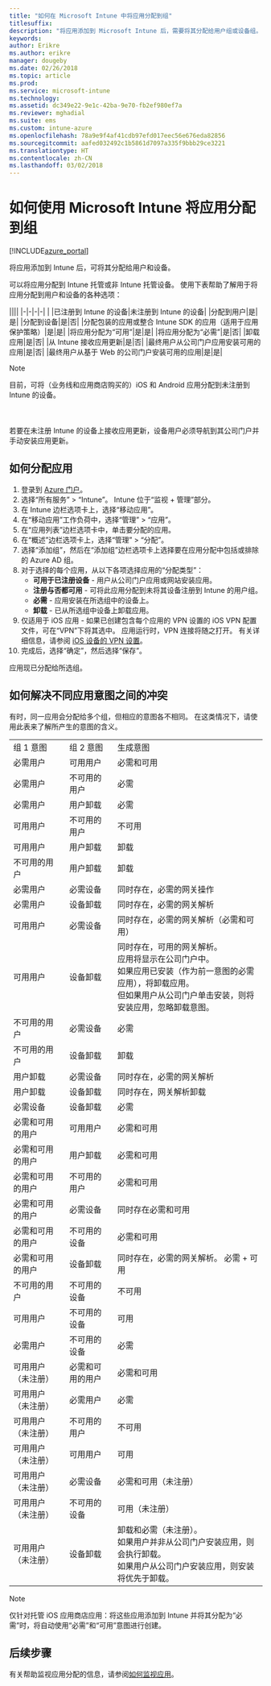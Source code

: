 ```yaml
---
title: "如何在 Microsoft Intune 中将应用分配到组"
titlesuffix: 
description: "将应用添加到 Microsoft Intune 后，需要将其分配给用户组或设备组。"
keywords: 
author: Erikre
ms.author: erikre
manager: dougeby
ms.date: 02/26/2018
ms.topic: article
ms.prod: 
ms.service: microsoft-intune
ms.technology: 
ms.assetid: dc349e22-9e1c-42ba-9e70-fb2ef980ef7a
ms.reviewer: mghadial
ms.suite: ems
ms.custom: intune-azure
ms.openlocfilehash: 78a9e9f4af41cdb97efd017eec56e676eda82856
ms.sourcegitcommit: aafed032492c1b5861d7097a335f9bbb29ce3221
ms.translationtype: HT
ms.contentlocale: zh-CN
ms.lasthandoff: 03/02/2018
---
```

# <a name="how-to-assign-apps-to-groups-with-microsoft-intune"></a>如何使用 Microsoft Intune 将应用分配到组

[!INCLUDE[azure_portal](./includes/azure_portal.md)]

将应用添加到 Intune 后，可将其分配给用户和设备。

可以将应用分配到 Intune 托管或非 Intune 托管设备。 使用下表帮助了解用于将应用分配到用户和设备的各种选项：

||||
|-|-|-|-|
|&nbsp;|已注册到 Intune 的设备|未注册到 Intune 的设备|
|分配到用户|是|是|
|分配到设备|是|否|
|分配包装的应用或整合 Intune SDK 的应用（适用于应用保护策略）|是|是|
|将应用分配为“可用”|是|是|
|将应用分配为“必需”|是|否|
|卸载应用|是|否|
|从 Intune 接收应用更新|是|否|
|最终用户从公司门户应用安装可用的应用|是|否|
|最终用户从基于 Web 的公司门户安装可用的应用|是|是|

> [!NOTE]
> 目前，可将（业务线和应用商店购买的）iOS 和 Android 应用分配到未注册到 Intune 的设备。<br></br><br></br>
> 若要在未注册 Intune 的设备上接收应用更新，设备用户必须导航到其公司门户并手动安装应用更新。

## <a name="how-to-assign-an-app"></a>如何分配应用

1. 登录到 [Azure 门户](https://portal.azure.com)。
2. 选择“所有服务” > “Intune”。 Intune 位于“监视 + 管理”部分。
3. 在 Intune 边栏选项卡上，选择“移动应用”。
1. 在“移动应用”工作负荷中，选择“管理” > “应用”。
2. 在“应用列表”边栏选项卡中，单击要分配的应用。
3. 在“概述”边栏选项卡上，选择“管理” > “分配”。
4. 选择“添加组”，然后在“添加组”边栏选项卡上选择要在应用分配中包括或排除的 Azure AD 组。
5. 对于选择的每个应用，从以下各项选择应用的“分配类型”：
    - **可用于已注册设备** - 用户从公司门户应用或网站安装应用。
    - **注册与否都可用** - 可将此应用分配到未将其设备注册到 Intune 的用户组。
    - **必需** - 应用安装在所选组中的设备上。
    - **卸载** - 已从所选组中设备上卸载应用。
6. 仅适用于 iOS 应用 - 如果已创建包含每个应用的 VPN 设置的 iOS VPN 配置文件，可在“VPN”下将其选中。 应用运行时，VPN 连接将随之打开。 有关详细信息，请参阅 [iOS 设备的 VPN 设置](vpn-settings-ios.md)。
6. 完成后，选择“确定”，然后选择“保存”。

应用现已分配给所选组。

## <a name="how-conflicts-between-app-intents-are-resolved"></a>如何解决不同应用意图之间的冲突

有时，同一应用会分配给多个组，但相应的意图各不相同。 在这类情况下，请使用此表来了解所产生的意图的含义。

||||
|-|-|-|
|组 1 意图|组 2 意图|生成意图|
|必需用户|可用用户|必需和可用|
|必需用户|不可用的用户|必需|
|必需用户|用户卸载|必需|
|可用用户|不可用的用户|不可用|
|可用用户|用户卸载|卸载|
|不可用的用户|用户卸载|卸载
|必需用户|必需设备|同时存在，必需的网关操作 
|必需用户|设备卸载|同时存在，必需的网关解析 
|可用用户|必需设备|同时存在，必需的网关解析（必需和可用）
|可用用户|设备卸载|同时存在，可用的网关解析。<br>应用将显示在公司门户中。<br>如果应用已安装（作为前一意图的必需应用），将卸载应用。<br>但如果用户从公司门户单击安装，则将安装应用，忽略卸载意图。|
|不可用的用户|必需设备|必需|
|不可用的用户|设备卸载|卸载|
|用户卸载|必需设备|同时存在，必需的网关解析|
|用户卸载|设备卸载|同时存在，网关解析卸载|
|必需设备|设备卸载|必需|
|必需和可用的用户|可用用户|必需和可用|
|必需和可用的用户|用户卸载|必需和可用|
|必需和可用的用户|不可用的用户|必需和可用|
|必需和可用的用户|必需设备|同时存在必需和可用
|必需和可用的用户|不可用的设备|必需和可用|
|必需和可用的用户|设备卸载|同时存在，必需的网关解析。 必需 + 可用
|不可用的用户|不可用的设备|不可用|
|可用用户|不可用的设备|可用|
|必需用户|不可用的设备|必需|
|可用用户（未注册）|必需和可用的用户|必需和可用
|可用用户（未注册）|必需用户|必需
|可用用户（未注册）|不可用的用户|不可用
|可用用户（未注册）|可用用户|可用|
|可用用户（未注册）|必需设备|必需和可用（未注册）|
|可用用户（未注册）|不可用的设备|可用（未注册）|
|可用用户（未注册）|设备卸载|卸载和必需（未注册）。<br>如果用户并非从公司门户安装应用，则会执行卸载。<br>如果用户从公司门户安装应用，则安装将优先于卸载。|

>[!NOTE]
>仅针对托管 iOS 应用商店应用：将这些应用添加到 Intune 并将其分配为“必需”时，将自动使用“必需”和“可用”意图进行创建。

## <a name="next-steps"></a>后续步骤

有关帮助监视应用分配的信息，请参阅[如何监视应用](apps-monitor.md)。
